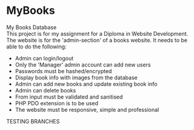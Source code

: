 # MyBooks
My Books Database <br>
This project is for my assignment for a Diploma in Website Development.<br>
The website is for the 'admin-section' of a books website.
It needs to be able to do the following:
 - Admin can login/logout
 - Only the 'Manager' admin account can add new users
 - Passwords must be hashed/encrypted
 - Display book info with images from the database
 - Admin can add new books and update existing book info
 - Admin can delete books
 - From input must be validated and sanitised
 - PHP PDO extension is to be used
 - The website must be responsive, simple and professional
 
 TESTING BRANCHES
